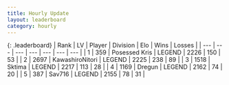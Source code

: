 ```yaml
---
title: Hourly Update
layout: leaderboard
category: hourly
---
```


{: .leaderboard}
| Rank | LV | Player | Division | Elo | Wins | Losses |
| --- | --- | --- | --- | --- | --- | --- |
| <span data-change="1">1</span> | 359 | <span title="ID: 402846">Posessed Kris</span> | LEGEND | <span data-change="0">2226</span> | <span data-change="0">150</span> | <span data-change="0">53</span> |
| <span data-change="-1">2</span> | 2697 | <span title="ID: 164871">KawashiroNitori</span> | LEGEND | <span data-change="-11">2225</span> | <span data-change="1">238</span> | <span data-change="1">89</span> |
| <span data-change="0">3</span> | 1518 | <span title="ID: 353063">Sktima</span> | LEGEND | <span data-change="0">2217</span> | <span data-change="0">113</span> | <span data-change="0">28</span> |
| <span data-change="0">4</span> | 1169 | <span title="ID: 337810">Dregun</span> | LEGEND | <span data-change="0">2162</span> | <span data-change="0">74</span> | <span data-change="0">20</span> |
| <span data-change="0">5</span> | 387 | <span title="ID: 556277">Sav716</span> | LEGEND | <span data-change="0">2155</span> | <span data-change="0">78</span> | <span data-change="0">31</span> |